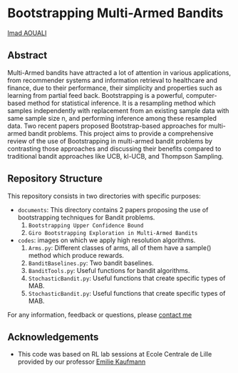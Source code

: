 # Bootstrapping Multi-Armed Bandits

[Imad AOUALI](https://www.linkedin.com/in/imad-aouali/)

## Abstract

Multi-Armed bandits have attracted a lot of attention in various applications, from recommender systems and information retrieval to healthcare and finance, due to their performance, their simplicity and properties such as learning from partial feed back. Bootstrapping is a powerful, computer-based method for statistical inference. It is a resampling method which samples independently with replacement from an existing sample data with same sample size n, and performing inference among these resampled data. Two recent papers proposed Bootstrap-based approaches for multi-armed bandit problems. This project aims to provide a comprehensive review of the use of Bootstrapping in multi-armed bandit problems by contrasting those approaches and discussing their benefits compared to traditional bandit approaches like UCB, kl-UCB, and Thompson Sampling.

## Repository Structure

This repository consists in two directories with specific purposes:

- `documents`: This directory contains 2 papers proposing the use of bootstrapping techniques for Bandit problems.
  1. `Bootstrapping Upper Confidence Bound`
  2. `Giro Bootstrapping Exploration in Multi-Armed Bandits`
- `codes`: images on which we apply high resolution algorithms.
  1. `Arms.py`: Different classes of arms, all of them have a sample() method which produce rewards.
  2. `BanditBaselines.py`: Two bandit baselines.
  3. `BanditTools.py`: Useful functions for bandit algorithms.
  4. `StochasticBandit.py`: Useful functions that create specific types of MAB.
  5. `StochasticBandit.py`: Useful functions that create specific types of MAB.
  

For any information, feedback or questions, please [contact me][imad-email]

## Acknowledgements <a name = "acknowledgement"></a>

- This code was based on RL lab sessions at Ecole Centrale de Lille provided by our professor [Emilie Kaufmann](http://chercheurs.lille.inria.fr/ekaufman/)


[imad-email]: mailto:imadaouali9@gmail.com 
